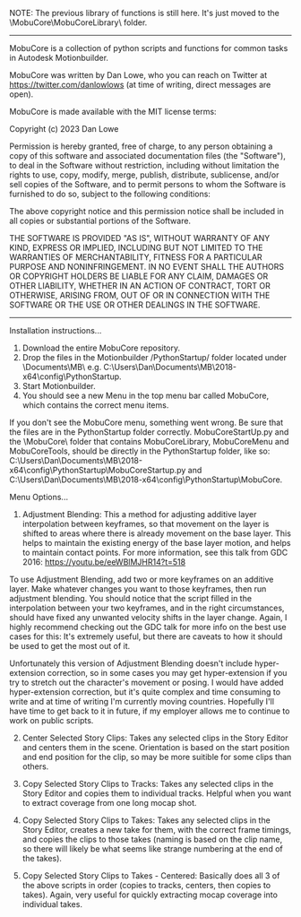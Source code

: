 NOTE: The previous library of functions is still here. It's just moved to the \MobuCore\MobuCoreLibrary\ folder.
__________________________________________________________________________

MobuCore is a collection of python scripts and functions for common tasks in Autodesk Motionbuilder.

MobuCore was written by Dan Lowe, who you can reach on Twitter at https://twitter.com/danlowlows (at time of writing, direct messages are open).

MobuCore is made available with the MIT license terms:

Copyright (c) 2023 Dan Lowe

Permission is hereby granted, free of charge, to any person obtaining a copy
of this software and associated documentation files (the "Software"), to deal
in the Software without restriction, including without limitation the rights
to use, copy, modify, merge, publish, distribute, sublicense, and/or sell
copies of the Software, and to permit persons to whom the Software is
furnished to do so, subject to the following conditions:

The above copyright notice and this permission notice shall be included in all
copies or substantial portions of the Software.

THE SOFTWARE IS PROVIDED "AS IS", WITHOUT WARRANTY OF ANY KIND, EXPRESS OR
IMPLIED, INCLUDING BUT NOT LIMITED TO THE WARRANTIES OF MERCHANTABILITY,
FITNESS FOR A PARTICULAR PURPOSE AND NONINFRINGEMENT. IN NO EVENT SHALL THE
AUTHORS OR COPYRIGHT HOLDERS BE LIABLE FOR ANY CLAIM, DAMAGES OR OTHER
LIABILITY, WHETHER IN AN ACTION OF CONTRACT, TORT OR OTHERWISE, ARISING FROM,
OUT OF OR IN CONNECTION WITH THE SOFTWARE OR THE USE OR OTHER DEALINGS IN THE
SOFTWARE.
__________________________________________________________________________

Installation instructions...

1. Download the entire MobuCore repository.
2. Drop the files in the Motionbuilder /PythonStartup/ folder located under \Documents\MB\ e.g. C:\Users\Dan\Documents\MB\2018-x64\config\PythonStartup\.
3. Start Motionbuilder.
4. You should see a new Menu in the top menu bar called MobuCore, which contains the correct menu items.

If you don't see the MobuCore menu, something went wrong. Be sure that the files are in the PythonStartup folder correctly. MobuCoreStartUp.py and the \MobuCore\ folder that contains MobuCoreLibrary, MobuCoreMenu and MobuCoreTools, should be directly in the PythonStartup folder, like so: C:\Users\Dan\Documents\MB\2018-x64\config\PythonStartup\MobuCoreStartup.py  and  C:\Users\Dan\Documents\MB\2018-x64\config\PythonStartup\MobuCore\.

Menu Options...

1. Adjustment Blending: This a method for adjusting additive layer interpolation between keyframes, so that movement on the layer is shifted to areas where there is already movement on the base layer. This helps to maintain the existing energy of the base layer motion, and helps to maintain contact points. For more information, see this talk from GDC 2016: https://youtu.be/eeWBlMJHR14?t=518

To use Adjustment Blending, add two or more keyframes on an additive layer. Make whatever changes you want to those keyframes, then run adjustment blending. You should notice that the script filled in the interpolation between your two keyframes, and in the right circumstances, should have fixed any unwanted velocity shifts in the layer change. Again, I highly recommend checking out the GDC talk for more info on the best use cases for this: It's extremely useful, but there are caveats to how it should be used to get the most out of it.

Unfortunately this version of Adjustment Blending doesn't include hyper-extension correction, so in some cases you may get hyper-extension if you try to stretch out the character's movement or posing. I would have added hyper-extension correction, but it's quite complex and time consuming to write and at time of writing I'm currently moving countries. Hopefully I'll have time to get back to it in future, if my employer allows me to continue to work on public scripts.

2. Center Selected Story Clips: Takes any selected clips in the Story Editor and centers them in the scene. Orientation is based on the start position and end position for the clip, so may be more suitible for some clips than others.

3. Copy Selected Story Clips to Tracks: Takes any selected clips in the Story Editor and copies them to individual tracks. Helpful when you want to extract coverage from one long mocap shot.

4. Copy Selected Story Clips to Takes: Takes any selected clips in the Story Editor, creates a new take for them, with the correct frame timings, and copies the clips to those takes (naming is based on the clip name, so there will likely be what seems like strange numbering at the end of the takes).

5. Copy Selected Story Clips to Takes - Centered: Basically does all 3 of the above scripts in order (copies to tracks, centers, then copies to takes). Again, very useful for quickly extracting mocap coverage into individual takes.
